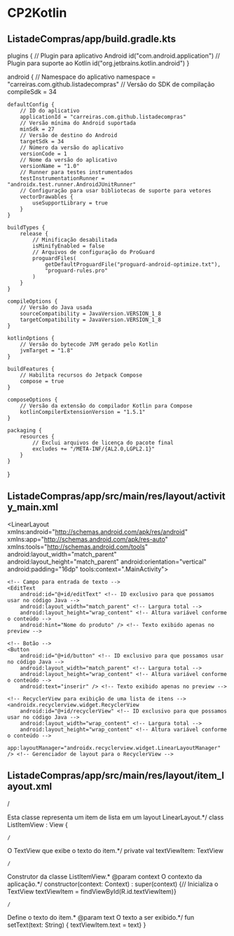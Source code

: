 # CP2Kotlin

## ListadeCompras/app/build.gradle.kts

plugins {
    // Plugin para aplicativo Android
    id("com.android.application")
    // Plugin para suporte ao Kotlin
    id("org.jetbrains.kotlin.android")
}

android {
    // Namespace do aplicativo
    namespace = "carreiras.com.github.listadecompras"
    // Versão do SDK de compilação
    compileSdk = 34

    defaultConfig {
        // ID do aplicativo
        applicationId = "carreiras.com.github.listadecompras"
        // Versão mínima do Android suportada
        minSdk = 27
        // Versão de destino do Android
        targetSdk = 34
        // Número da versão do aplicativo
        versionCode = 1
        // Nome da versão do aplicativo
        versionName = "1.0"
        // Runner para testes instrumentados
        testInstrumentationRunner = "androidx.test.runner.AndroidJUnitRunner"
        // Configuração para usar bibliotecas de suporte para vetores
        vectorDrawables {
            useSupportLibrary = true
        }
    }

    buildTypes {
        release {
            // Minificação desabilitada
            isMinifyEnabled = false
            // Arquivos de configuração do ProGuard
            proguardFiles(
                getDefaultProguardFile("proguard-android-optimize.txt"),
                "proguard-rules.pro"
            )
        }
    }

    compileOptions {
        // Versão do Java usada
        sourceCompatibility = JavaVersion.VERSION_1_8
        targetCompatibility = JavaVersion.VERSION_1_8
    }

    kotlinOptions {
        // Versão do bytecode JVM gerado pelo Kotlin
        jvmTarget = "1.8"
    }

    buildFeatures {
        // Habilita recursos do Jetpack Compose
        compose = true
    }

    composeOptions {
        // Versão da extensão do compilador Kotlin para Compose
        kotlinCompilerExtensionVersion = "1.5.1"
    }

    packaging {
        resources {
            // Exclui arquivos de licença do pacote final
            excludes += "/META-INF/{AL2.0,LGPL2.1}"
        }
    }
}

## ListadeCompras/app/src/main/res/layout/activity_main.xml

<?xml version="1.0" encoding="utf-8"?>
<!-- Declaração de propriedades do XML -->
<LinearLayout xmlns:android="http://schemas.android.com/apk/res/android"
    xmlns:app="http://schemas.android.com/apk/res-auto" <!-- Declaração do namespace para atributos definidos pelo aplicativo -->
    xmlns:tools="http://schemas.android.com/tools" <!-- Declaração do namespace para atributos específicos da ferramenta -->
    android:layout_width="match_parent" <!-- Largura do layout igual à largura do elemento pai -->
    android:layout_height="match_parent" <!-- Altura do layout igual à altura do elemento do pai -->
    android:orientation="vertical" <!-- Orientação vertical para que os elementos fiquem igual uma coluna -->
    android:padding="16dp" <!-- Preenchimento de 16dp em todas as direções -->
    tools:context=".MainActivity"> <!-- Contexto da ferramenta -->

    <!-- Campo para entrada de texto -->
    <EditText
        android:id="@+id/editText" <!-- ID exclusivo para que possamos usar no código Java -->
        android:layout_width="match_parent" <!-- Largura total -->
        android:layout_height="wrap_content" <!-- Altura variável conforme o conteúdo -->
        android:hint="Nome do produto" /> <!-- Texto exibido apenas no preview -->

    <!-- Botão -->
    <Button
        android:id="@+id/button" <!-- ID exclusivo para que possamos usar no código Java -->
        android:layout_width="match_parent" <!-- Largura total -->
        android:layout_height="wrap_content" <!-- Altura variável conforme o conteúdo -->
        android:text="inserir" /> <!-- Texto exibido apenas no preview -->

    <!-- RecyclerView para exibição de uma lista de itens -->
    <androidx.recyclerview.widget.RecyclerView
        android:id="@+id/recyclerView" <!-- ID exclusivo para que possamos usar no código Java -->
        android:layout_width="wrap_content" <!-- Largura total -->
        android:layout_height="wrap_content" <!-- Altura variável conforme o conteúdo -->
        app:layoutManager="androidx.recyclerview.widget.LinearLayoutManager" /> <!-- Gerenciador de layout para o RecyclerView -->
</LinearLayout>

## ListadeCompras/app/src/main/res/layout/item_layout.xml

/
 
Esta classe representa um item de lista em um layout LinearLayout.*/
class ListItemView : View {

    /
     
O TextView que exibe o texto do item.*/
  private val textViewItem: TextView

    /
     
Construtor da classe ListItemView.*
@param context O contexto da aplicação.*/
constructor(context: Context) : super(context) {// Inicializa o TextView
    textViewItem = findViewById(R.id.textViewItem)}

    /
     
Define o texto do item.*
@param text O texto a ser exibido.*/
fun setText(text: String) {
    textViewItem.text = text}
}
